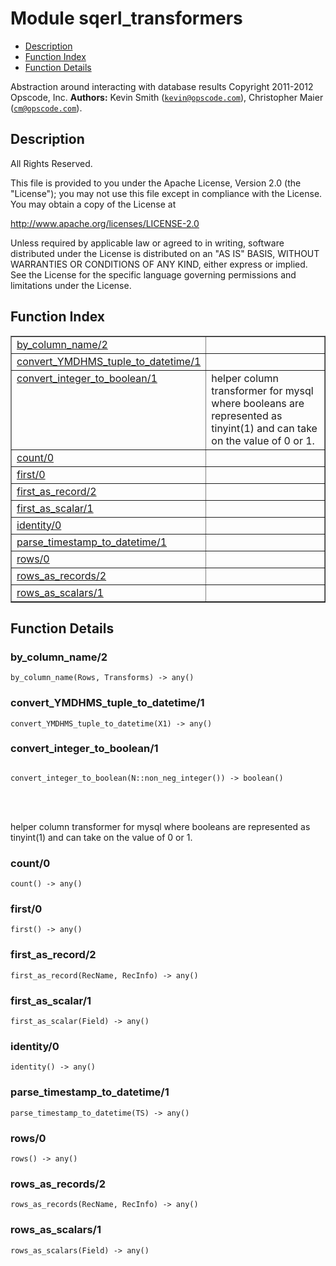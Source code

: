 

# Module sqerl_transformers #
* [Description](#description)
* [Function Index](#index)
* [Function Details](#functions)


Abstraction around interacting with database results
Copyright 2011-2012 Opscode, Inc.
__Authors:__ Kevin Smith ([`kevin@opscode.com`](mailto:kevin@opscode.com)), Christopher Maier ([`cm@opscode.com`](mailto:cm@opscode.com)).
<a name="description"></a>

## Description ##

All Rights Reserved.



This file is provided to you under the Apache License,
Version 2.0 (the "License"); you may not use this file
except in compliance with the License.  You may obtain
a copy of the License at



http://www.apache.org/licenses/LICENSE-2.0


Unless required by applicable law or agreed to in writing,
software distributed under the License is distributed on an
"AS IS" BASIS, WITHOUT WARRANTIES OR CONDITIONS OF ANY
KIND, either express or implied.  See the License for the
specific language governing permissions and limitations
under the License.
<a name="index"></a>

## Function Index ##


<table width="100%" border="1" cellspacing="0" cellpadding="2" summary="function index"><tr><td valign="top"><a href="#by_column_name-2">by_column_name/2</a></td><td></td></tr><tr><td valign="top"><a href="#convert_YMDHMS_tuple_to_datetime-1">convert_YMDHMS_tuple_to_datetime/1</a></td><td></td></tr><tr><td valign="top"><a href="#convert_integer_to_boolean-1">convert_integer_to_boolean/1</a></td><td>helper column transformer for mysql where booleans are represented as
tinyint(1) and can take on the value of 0 or 1.</td></tr><tr><td valign="top"><a href="#count-0">count/0</a></td><td></td></tr><tr><td valign="top"><a href="#first-0">first/0</a></td><td></td></tr><tr><td valign="top"><a href="#first_as_record-2">first_as_record/2</a></td><td></td></tr><tr><td valign="top"><a href="#first_as_scalar-1">first_as_scalar/1</a></td><td></td></tr><tr><td valign="top"><a href="#identity-0">identity/0</a></td><td></td></tr><tr><td valign="top"><a href="#parse_timestamp_to_datetime-1">parse_timestamp_to_datetime/1</a></td><td></td></tr><tr><td valign="top"><a href="#rows-0">rows/0</a></td><td></td></tr><tr><td valign="top"><a href="#rows_as_records-2">rows_as_records/2</a></td><td></td></tr><tr><td valign="top"><a href="#rows_as_scalars-1">rows_as_scalars/1</a></td><td></td></tr></table>


<a name="functions"></a>

## Function Details ##

<a name="by_column_name-2"></a>

### by_column_name/2 ###

`by_column_name(Rows, Transforms) -> any()`


<a name="convert_YMDHMS_tuple_to_datetime-1"></a>

### convert_YMDHMS_tuple_to_datetime/1 ###

`convert_YMDHMS_tuple_to_datetime(X1) -> any()`


<a name="convert_integer_to_boolean-1"></a>

### convert_integer_to_boolean/1 ###


<pre><code>
convert_integer_to_boolean(N::non_neg_integer()) -&gt; boolean()
</code></pre>

<br></br>


helper column transformer for mysql where booleans are represented as
tinyint(1) and can take on the value of 0 or 1.
<a name="count-0"></a>

### count/0 ###

`count() -> any()`


<a name="first-0"></a>

### first/0 ###

`first() -> any()`


<a name="first_as_record-2"></a>

### first_as_record/2 ###

`first_as_record(RecName, RecInfo) -> any()`


<a name="first_as_scalar-1"></a>

### first_as_scalar/1 ###

`first_as_scalar(Field) -> any()`


<a name="identity-0"></a>

### identity/0 ###

`identity() -> any()`


<a name="parse_timestamp_to_datetime-1"></a>

### parse_timestamp_to_datetime/1 ###

`parse_timestamp_to_datetime(TS) -> any()`


<a name="rows-0"></a>

### rows/0 ###

`rows() -> any()`


<a name="rows_as_records-2"></a>

### rows_as_records/2 ###

`rows_as_records(RecName, RecInfo) -> any()`


<a name="rows_as_scalars-1"></a>

### rows_as_scalars/1 ###

`rows_as_scalars(Field) -> any()`


